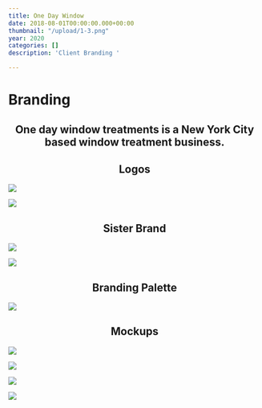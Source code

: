 ```yaml
---
title: One Day Window
date: 2018-08-01T00:00:00.000+00:00
thumbnail: "/upload/1-3.png"
year: 2020
categories: []
description: 'Client Branding '

---
```

<left><h1>Branding</h1></left>

<center><h2>One day window treatments is a New York City based window treatment business.</h2></center>

<center><h2>Logos</h2></center>

![](/upload/1-3.png)

![](/upload/2-3.png)

<center><h2>Sister Brand</h2></center>

![](/upload/3-3.png)

![](/upload/4-2.png)

<center><h2>Branding Palette</h2></center>

![](/upload/5-1.png)

<center><h2>Mockups</h2></center>

![](/upload/mockupnew1.png)

![](/upload/mockup-1.png)

![](/upload/b3.png)

![](/upload/shopping-bag-mockup-dark.png)